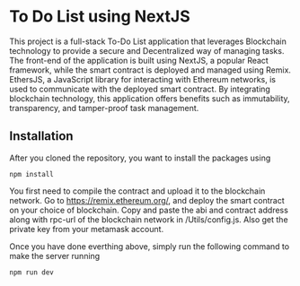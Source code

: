 # To Do List using NextJS

This project is a full-stack To-Do List application that leverages Blockchain technology to provide a secure and Decentralized way of managing tasks. The front-end of the application is built using NextJS, a popular React framework, while the smart contract is deployed and managed using Remix. EthersJS, a JavaScript library for interacting with Ethereum networks, is used to communicate with the deployed smart contract. By integrating blockchain technology, this application offers benefits such as immutability, transparency, and tamper-proof task management.

## Installation

After you cloned the repository, you want to install the packages using

```shell
npm install
```

You first need to compile the contract and upload it to the blockchain network. Go to https://remix.ethereum.org/, and deploy the smart contract on your choice of blockchain. Copy and paste the abi and contract address along with rpc-url of the blockchain network in /Utils/config.js. Also get the private key from your metamask account. 


Once you have done everthing above, simply run the following command to make the server running

```shell
npm run dev
```
